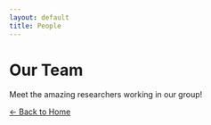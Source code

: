 ```yaml
---
layout: default
title: People
---
```


# Our Team
Meet the amazing researchers working in our group!

[← Back to Home](index.md)
